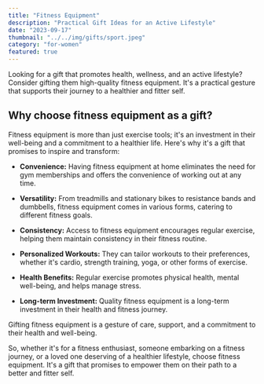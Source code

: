 ```yaml
---
title: "Fitness Equipment"
description: "Practical Gift Ideas for an Active Lifestyle"
date: "2023-09-17"
thumbnail: "../../img/gifts/sport.jpeg"
category: "for-women"
featured: true
---
```

Looking for a gift that promotes health, wellness, and an active lifestyle? Consider gifting them high-quality fitness equipment. It's a practical gesture that supports their journey to a healthier and fitter self.

## Why choose fitness equipment as a gift?

Fitness equipment is more than just exercise tools; it's an investment in their well-being and a commitment to a healthier life. Here's why it's a gift that promises to inspire and transform:

- **Convenience:** Having fitness equipment at home eliminates the need for gym memberships and offers the convenience of working out at any time.

- **Versatility:** From treadmills and stationary bikes to resistance bands and dumbbells, fitness equipment comes in various forms, catering to different fitness goals.

- **Consistency:** Access to fitness equipment encourages regular exercise, helping them maintain consistency in their fitness routine.

- **Personalized Workouts:** They can tailor workouts to their preferences, whether it's cardio, strength training, yoga, or other forms of exercise.

- **Health Benefits:** Regular exercise promotes physical health, mental well-being, and helps manage stress.

- **Long-term Investment:** Quality fitness equipment is a long-term investment in their health and fitness journey.

Gifting fitness equipment is a gesture of care, support, and a commitment to their health and well-being.

So, whether it's for a fitness enthusiast, someone embarking on a fitness journey, or a loved one deserving of a healthier lifestyle, choose fitness equipment. It's a gift that promises to empower them on their path to a better and fitter self.

